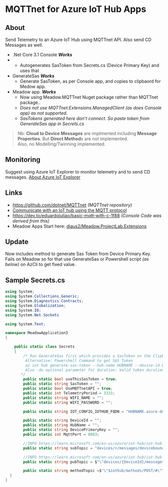 # MQTTnet for Azure IoT Hub Apps

## About
Send Telemetry to an Azure IoT Hub using MQTTnet API. Also send CD Messages as well.

- .Net Core 3.1 Console **_Works_**
-   - Autogenerates SasToken from Secrets.cs (Device Primary Key) and uses that
- GenerateSas **_Works_**
  - Generate SasToken, as per Console app, and copies to clipbaord for Medow app.
- Meadow app. **_Works_**
  - Now using Meadow.MQTTnet Nuget package rather than MQTTnet package..
  - _Does not use MQTTnet.Extensions.ManagedClient (as does Console app) as not supported._
  - _SasTokens generated here don't connect. So paste token from GenerateSas app in Secrets.cs_

 > Nb: **Cloud to Device Messages** are implmented including **Message Properties**. But **Direct Method**s are not implemented.  
Also, no Modelling/Twinning implemented.

## Monitoring
Suggest using Azure IoT Explorer to monitor telemetry and to send CD messages. [About Azure IoT Explorer](https://learn.microsoft.com/en-us/azure/iot/howto-use-iot-explorer)

## Links
- https://github.com/dotnet/MQTTnet _(MQTTnet repository)_
- [Communicate with an IoT hub using the MQTT protocol](https://learn.microsoft.com/en-us/azure/iot/iot-mqtt-connect-to-iot-hub)
- https://dev.to/eduardojuliao/basic-mqtt-with-c-1f88 _(Console Code was derived from this)_
- Meadow Apps Start here: [djaus2/Meadow.ProjectLab.Extensions](https://github.com/djaus2/Meadow.ProjectLab.Extensions)

## Update
Now includes method to generate Sas Token from Device Primary Key.  
Fails on Meadow so for that use GenerateSas or Powershell script _(as below)_ on AzCli to get fixed value.

## Sample Secrets.cs
```cs
using System;
using System.Collections.Generic;
using System.Diagnostics.Contracts;
using System.Globalization;
using System.IO;
using System.Net.Sockets  

using System.Text;

namespace MeadowApplication3
{

    public static class Secrets
    {
        /* Run GenerateSas first which provides a SasToken on the ClipBoard, so paste here then.      
         Alternative: Powershell Command to get SAS Token
         az iot hub generate-sas-token --hub-name HUBNAME --device-id DEVICEID --resource-group AZURERESOURCEGROUP --login IOTHUBCONNECTIONSTRING
         Also -du optional parameter for duration: Valid token duration in seconds.  Default: 3600, 1 hr
       */
        public static bool useThisSasToken = true;
        public static string SasToken = "";
        public static bool UseMQTTnetAPI = true; 
        public static int TelemetryPeriod = 3333;
        public static string WIFI_NAME = "";
        public static string WIFI_PASSWORD = "";

        public static string IOT_CONFIG_IOTHUB_FQDN = "HUBNAME.azure-devices.net";

        public static string DeviceId = "";
        public static string HubName = "";
        public static string DevicePrimaryKey = ""; 
        public static int MqttPort = 8883;

        //INFO https://learn.microsoft.com/en-us/azure/iot-hub/iot-hub-devguide-messages-c2d
        public static string subTopic = "devices/+/messages/devicebound/#";

        //INFO https://learn.microsoft.com/en-us/azure/iot-hub/iot-hub-devguide-messages-d2c
        public static string pubTopic = $"\"devices/{DeviceId}/messages/events/\"";

        public static string methodTopic =$"\"$iothub/methods/POST/#\"";
  }
}

```

